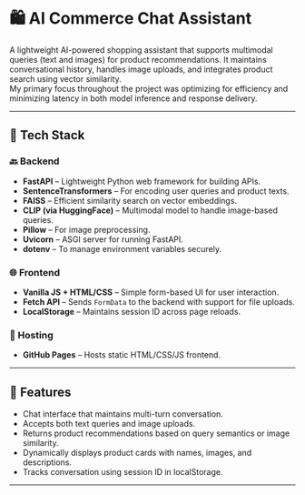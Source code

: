 # 🛍️ AI Commerce Chat Assistant

A lightweight AI-powered shopping assistant that supports multimodal queries (text and images) for product recommendations. It maintains conversational history, handles image uploads, and integrates product search using vector similarity.\
My primary focus throughout the project was optimizing for efficiency and minimizing latency in both model inference and response delivery.

---

## 🔧 Tech Stack

### 🔙 Backend
- **FastAPI** – Lightweight Python web framework for building APIs.
- **SentenceTransformers** – For encoding user queries and product texts.
- **FAISS** – Efficient similarity search on vector embeddings.
- **CLIP (via HuggingFace)** – Multimodal model to handle image-based queries.
- **Pillow** – For image preprocessing.
- **Uvicorn** – ASGI server for running FastAPI.
- **dotenv** – To manage environment variables securely.

### 🌐 Frontend
- **Vanilla JS + HTML/CSS** – Simple form-based UI for user interaction.
- **Fetch API** – Sends `FormData` to the backend with support for file uploads.
- **LocalStorage** – Maintains session ID across page reloads.

### 🚀 Hosting
- **GitHub Pages** – Hosts static HTML/CSS/JS frontend.

---

## 🧠 Features

- Chat interface that maintains multi-turn conversation.
- Accepts both text queries and image uploads.
- Returns product recommendations based on query semantics or image similarity.
- Dynamically displays product cards with names, images, and descriptions.
- Tracks conversation using session ID in localStorage.

---
